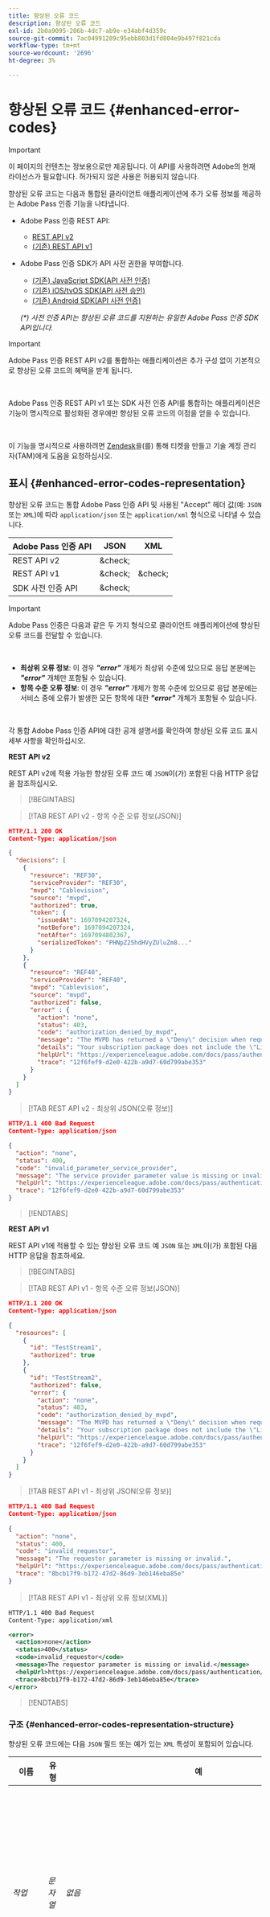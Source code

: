 ```yaml
---
title: 향상된 오류 코드
description: 향상된 오류 코드
exl-id: 2b0a9095-206b-4dc7-ab9e-e34abf4d359c
source-git-commit: 7ac04991289c95ebb803d1fd804e9b497f821cda
workflow-type: tm+mt
source-wordcount: '2696'
ht-degree: 3%

---
```


# 향상된 오류 코드 {#enhanced-error-codes}

>[!IMPORTANT]
>
>이 페이지의 컨텐츠는 정보용으로만 제공됩니다. 이 API를 사용하려면 Adobe의 현재 라이선스가 필요합니다. 허가되지 않은 사용은 허용되지 않습니다.

향상된 오류 코드는 다음과 통합된 클라이언트 애플리케이션에 추가 오류 정보를 제공하는 Adobe Pass 인증 기능을 나타냅니다.

* Adobe Pass 인증 REST API:
   * [REST API v2](../../rest-apis/rest-api-v2/apis/rest-api-v2-apis-overview.md)
   * [(기존) REST API v1](../../legacy/rest-api-v1/rest-api-overview.md)
* Adobe Pass 인증 SDK가 API 사전 권한을 부여합니다.
   * [(기존) JavaScript SDK(API 사전 인증)](../../legacy/sdks/javascript-sdk/preauthorize-api-javascript-sdk.md)
   * [(기존) iOS/tvOS SDK(API 사전 승인)](../../legacy/sdks/ios-tvos-sdk/preauthorize-api-ios-tvos-sdk.md)
   * [(기존) Android SDK(API 사전 인증)](../../legacy/sdks/android-sdk/preauthorize-api-android-sdk.md)

  _(*) 사전 인증 API는 향상된 오류 코드를 지원하는 유일한 Adobe Pass 인증 SDK API입니다._

>[!IMPORTANT]
>
> Adobe Pass 인증 REST API v2를 통합하는 애플리케이션은 추가 구성 없이 기본적으로 향상된 오류 코드의 혜택을 받게 됩니다.
>
> <br/>
>
> Adobe Pass 인증 REST API v1 또는 SDK 사전 인증 API를 통합하는 애플리케이션은 기능이 명시적으로 활성화된 경우에만 향상된 오류 코드의 이점을 얻을 수 있습니다.
>
> <br/>
>
> 이 기능을 명시적으로 사용하려면 [Zendesk](https://adobeprimetime.zendesk.com)을(를) 통해 티켓을 만들고 기술 계정 관리자(TAM)에게 도움을 요청하십시오.

## 표시 {#enhanced-error-codes-representation}

향상된 오류 코드는 통합 Adobe Pass 인증 API 및 사용된 &quot;Accept&quot; 헤더 값(예: `JSON` 또는 `XML`)에 따라 `application/json` 또는 `application/xml` 형식으로 나타낼 수 있습니다.

| Adobe Pass 인증 API | JSON | XML |
|-------------------------------|---------|---------|
| REST API v2 | &amp;check; |         |
| REST API v1 | &amp;check; | &amp;check; |
| SDK 사전 인증 API | &amp;check; |         |

>[!IMPORTANT]
>
> Adobe Pass 인증은 다음과 같은 두 가지 형식으로 클라이언트 애플리케이션에 향상된 오류 코드를 전달할 수 있습니다.
>
> <br/>
>
> * **최상위 오류 정보**: 이 경우 ***&quot;error&quot;*** 개체가 최상위 수준에 있으므로 응답 본문에는 ***&quot;error&quot;*** 개체만 포함될 수 있습니다.
> * **항목 수준 오류 정보**: 이 경우 ***&quot;error&quot;*** 개체가 항목 수준에 있으므로 응답 본문에는 서비스 중에 오류가 발생한 모든 항목에 대한 ***&quot;error&quot;*** 개체가 포함될 수 있습니다.
>
> <br/>
>
> 각 통합 Adobe Pass 인증 API에 대한 공개 설명서를 확인하여 향상된 오류 코드 표시 세부 사항을 확인하십시오.

**REST API v2**

REST API v2에 적용 가능한 향상된 오류 코드 예 `JSON`이(가) 포함된 다음 HTTP 응답을 참조하십시오.

>[!BEGINTABS]

>[!TAB REST API v2 - 항목 수준 오류 정보(JSON)]

```JSON
HTTP/1.1 200 OK
Content-Type: application/json

{
  "decisions": [
    {
      "resource": "REF30",
      "serviceProvider": "REF30",
      "mvpd": "Cablevision",
      "source": "mvpd",
      "authorized": true,
      "token": {
        "issuedAt": 1697094207324,
        "notBefore": 1697094207324,
        "notAfter": 1697094802367,
        "serializedToken": "PHNpZ25hdHVyZUluZm8..."
      }
    },
    {
      "resource": "REF40",
      "serviceProvider": "REF40",
      "mvpd": "Cablevision",
      "source": "mvpd",
      "authorized": false,
      "error" : {
        "action": "none",
        "status": 403,
        "code": "authorization_denied_by_mvpd",
        "message": "The MVPD has returned a \"Deny\" decision when requesting authorization for the specified resource",
        "details": "Your subscription package does not include the \"Live\" channel",
        "helpUrl": "https://experienceleague.adobe.com/docs/pass/authentication/auth-features/error-reportn/enhanced-error-codes.html",
        "trace": "12f6fef9-d2e0-422b-a9d7-60d799abe353"
      }
    }
  ]
}
```

>[!TAB REST API v2 - 최상위 JSON(오류 정보)]

```JSON
HTTP/1.1 400 Bad Request
Content-Type: application/json

{
  "action": "none",
  "status": 400,
  "code": "invalid_parameter_service_provider",
  "message": "The service provider parameter value is missing or invalid.",
  "helpUrl": "https://experienceleague.adobe.com/docs/pass/authentication/auth-features/error-reportn/enhanced-error-codes.html",
  "trace": "12f6fef9-d2e0-422b-a9d7-60d799abe353"
}
```

>[!ENDTABS]

**REST API v1**

REST API v1에 적용할 수 있는 향상된 오류 코드 예 `JSON` 또는 `XML`이(가) 포함된 다음 HTTP 응답을 참조하세요.

>[!BEGINTABS]

>[!TAB REST API v1 - 항목 수준 오류 정보(JSON)]

```JSON
HTTP/1.1 200 OK
Content-Type: application/json

{
  "resources": [
    {
      "id": "TestStream1",
      "authorized": true
    },
    {
      "id": "TestStream2",
      "authorized": false,
      "error": {
        "action": "none",
        "status": 403,
        "code": "authorization_denied_by_mvpd",
        "message": "The MVPD has returned a \"Deny\" decision when requesting authorization for the specified resource",
        "details": "Your subscription package does not include the \"Live\" channel",
        "helpUrl": "https://experienceleague.adobe.com/docs/pass/authentication/auth-features/error-reportn/enhanced-error-codes.html",
        "trace": "12f6fef9-d2e0-422b-a9d7-60d799abe353"
      }
    }
  ]
}
```

>[!TAB REST API v1 - 최상위 JSON(오류 정보)]

```JSON
HTTP/1.1 400 Bad Request
Content-Type: application/json
        
{
  "action": "none",
  "status": 400,
  "code": "invalid_requestor",
  "message": "The requestor parameter is missing or invalid.",
  "helpUrl": "https://experienceleague.adobe.com/docs/pass/authentication/auth-features/error-reportn/enhanced-error-codes.html",
  "trace": "8bcb17f9-b172-47d2-86d9-3eb146eba85e"
}
```

>[!TAB REST API v1 - 최상위 오류 정보(XML)]

```XML
HTTP/1.1 400 Bad Request
Content-Type: application/xml

<error>
  <action>none</action>
  <status>400</status>
  <code>invalid_requestor</code>
  <message>The requestor parameter is missing or invalid.</message>
  <helpUrl>https://experienceleague.adobe.com/docs/pass/authentication/auth-features/error-reportn/enhanced-error-codes.html</helpUrl>
  <trace>8bcb17f9-b172-47d2-86d9-3eb146eba85e</trace>
</error>
```

>[!ENDTABS]

### 구조 {#enhanced-error-codes-representation-structure}

향상된 오류 코드에는 다음 `JSON` 필드 또는 예가 있는 `XML` 특성이 포함되어 있습니다.

| 이름 | 유형 | 예 | 제한됨 | 설명 |
|-----------|-----------|---------------------------------------------------------------------------------------------------------------------|:----------:|-----------------------------------------------------------------------------------------------------------------------------------------------------------------------------------------------------------------------------------------------------------------------------------------------------|
| *작업* | *문자열* | *없음* | &amp;check; | 이 문서에 정의된 대로 상황을 수정할 수 있는 Adobe Pass 인증 권장 작업입니다. <br/><br/> 자세한 내용은 [작업](#enhanced-error-codes-action) 섹션을 참조하세요. |
| *상태* | *정수* | *403* | &amp;check; | [RFC 7231](https://tools.ietf.org/html/rfc7231#section-6) 문서에 정의된 HTTP 응답 상태 코드입니다. <br/><br/> 자세한 내용은 [상태](#enhanced-error-codes-status) 섹션을 참조하세요. |
| *코드* | *문자열* | *authorization_denied_by_mvpd* | &amp;check; | 이 문서에 정의된 대로 오류와 연결된 Adobe Pass 인증 고유 식별자 코드. <br/><br/> 자세한 내용은 [코드](#enhanced-error-codes-code) 섹션을 참조하세요. |
| *메시지* | *문자열* | *지정된 리소스에 대한 권한 부여를 요청할 때 MVPD에서 &quot;거부&quot; 결정을 반환했습니다.* |            | 사람이 인식할 수 있는 메시지로서, 경우에 따라 최종 사용자에게 표시될 수 있습니다. <br/><br/> 자세한 내용은 [응답 처리](#enhanced-error-codes-response-handling) 섹션을 참조하십시오. |
| *세부 정보* | *문자열* | *구독 패키지에 &quot;Live&quot; 채널이 포함되어 있지 않습니다* |            | 서비스 파트너가 제공할 수 있는 자세한 메시지(경우에 따라 <br/><br/>) 서비스 파트너가 사용자 지정 메시지를 제공하지 않는 경우 이 필드가 없을 수 있습니다. |
| *helpUrl* | *url* | *https://experienceleague.adobe.com/docs/pass/authentication/auth-features/error-reportn/enhanced-error-codes.html* |            | 이 오류가 발생한 이유 및 가능한 해결 방법에 대한 자세한 정보로 연결되는 Adobe Pass 인증 공개 설명서 URL. <br/><br/> 이 필드에는 절대 URL이 있으며 다른 URL을 제공할 수 있는 오류 컨텍스트에 따라 오류 코드에서 유추해서는 안 됩니다. |
| *추적* | *문자열* | *12f6fef9-d2e0-422b-a9d7-60d799abe353* |            | 특정 문제를 해결하기 위해 Adobe Pass 인증 지원에 문의할 때 사용할 수 있는 응답의 고유 식별자입니다. |

>[!IMPORTANT]
>
> **Restricted** 열은 각 필드에 유한 집합의 값이 있는지 여부를 나타내며, 제한되지 않은 필드에는 데이터가 포함될 수 있습니다.
>
> <br/>
>
> 이 문서에 대한 향후 업데이트는 유한 집합에 값을 추가할 수 있지만 기존 집합을 제거하거나 변경하지 않습니다.

### 액션 {#enhanced-error-codes-representation-action}

향상된 오류 코드에는 상황을 수정할 수 있는 권장 작업을 제공하는 &quot;작업&quot; 필드가 포함되어 있습니다.

&quot;작업&quot; 필드에 사용할 수 있는 값은 다음과 같습니다.

| 액션 | 설명 | 범주 |
|--------------------------|---------------------------------------------------------------------------------------------------------------------------------|--------------------------------------------|
| 없음 | 이 문제를 해결하기 위한 사전 정의된 작업이 없지만, 경우에 따라 API의 부적절한 호출을 나타낼 수 있습니다. | 요청 컨텍스트를 수정합니다. |
| 구성 | 클라이언트 애플리케이션은 대부분의 경우 Adobe Pass TVE Dashboard를 통해 수행되는 구성 변경이 필요합니다. | 통합 구성 컨텍스트를 수정합니다. |
| application-registration | 클라이언트 응용 프로그램을 다시 등록해야 합니다. | 클라이언트 애플리케이션 컨텍스트를 수정합니다. |
| 인증 | 클라이언트 응용 프로그램에서는 사용자를 인증하거나 다시 인증해야 합니다. | 클라이언트 애플리케이션 컨텍스트를 수정합니다. |
| authorization | 클라이언트 응용 프로그램에서는 지정된 리소스에 대한 인증을 받아야 합니다. | 클라이언트 애플리케이션 컨텍스트를 수정합니다. |
| 다시 시도 | 클라이언트 응용 프로그램에서 요청을 다시 시도해야 합니다. | 요청 컨텍스트를 수정합니다. |

_(*) 일부 오류의 경우 여러 작업이 가능한 해결 방법일 수 있지만, &quot;작업&quot; 필드는 오류를 수정할 가능성이 가장 높은 작업을 나타냅니다._

### 상태 {#enhanced-error-codes-representation-status}

향상된 오류 코드에는 오류와 연관된 HTTP 상태 코드를 나타내는 &quot;status&quot; 필드가 포함되어 있습니다.

&quot;상태&quot; 필드에 사용할 수 있는 값은 다음과 같습니다.

| 코드 | Reason-Phrase |
|------|-----------------------|
| 400 | 잘못된 요청 |
| 401 | 승인되지 않음 |
| 403 | 금지됨 |
| 404 | 찾을 수 없음 |
| 405 | 메서드가 허용되지 않음 |
| 410 | 없어짐 |
| 412 | 사전 조건 실패 |
| 500 | 내부 서버 오류 |

4xx &quot;status&quot;가 있는 향상된 오류 코드는 일반적으로 클라이언트가 오류를 생성할 때 나타나며 대부분의 경우 클라이언트가 이를 해결하기 위해 추가 작업이 필요함을 나타냅니다.

5xx &quot;status&quot;가 있는 향상된 오류 코드는 일반적으로 서버에서 오류가 생성될 때 표시되며 대부분의 경우 서버에서 오류를 해결하기 위해 추가 작업이 필요하다는 의미입니다.

>[!IMPORTANT]
>
> HTTP 응답 상태 코드가 향상된 오류 코드 &quot;상태&quot; 필드와 다른 경우가 있습니다. 특히 향상된 오류 코드를 항목 수준 오류 정보로 전달하는 Adobe Pass 인증 API와 상호 작용할 때 그렇습니다.

### 코드 {#enhanced-error-codes-representation-code}

향상된 오류 코드에는 오류와 관련된 Adobe Pass 인증 고유 식별자를 제공하는 &quot;코드&quot; 필드가 포함됩니다.

&quot;code&quot; 필드에 대해 가능한 값은 통합된 Adobe Pass 인증 API를 기반으로 두 목록에서 [아래](#enhanced-error-codes-list)로 집계됩니다.

## 목록 {#enhanced-error-codes-lists}

### REST API v2 {#enhanced-error-codes-lists-rest-api-v2}

아래 표에는 Adobe Pass 인증 REST API v2와 통합할 때 클라이언트 애플리케이션에서 발생할 수 있는 향상된 오류 코드가 나와 있습니다.

| 액션 | 코드 | 상태 | 메시지 |
|------------------------------|--------------------------------------------------------|--------|--------------------------------------------------------------------------------------------------------------------------------------------------------------------------------------------------------------------------------------------------------------------------------------------------------------------------------------------|
| **없음** | *invalid_parameter_service_provider* | 400 | 서비스 공급자 매개 변수 값이 없거나 잘못되었습니다. |
|                              | *invalid_parameter_mvpd* | 400 | mvpd 매개 변수 값이 없거나 잘못되었습니다. |
|                              | *invalid_parameter_code* | 400 | 코드 매개 변수 값이 누락되었거나 잘못되었습니다. |
|                              | *invalid_parameter_resources* | 400 | 리소스 매개 변수 값이 누락되었거나 잘못되었습니다. |
|                              | *invalid_parameter_redirect_url* | 400 | 리디렉션 URL 매개 변수 값이 없거나 잘못되었습니다. |
|                              | *invalid_parameter_partner* | 400 | 파트너 매개 변수 값이 누락되었거나 잘못되었습니다. |
|                              | *invalid_parameter_saml_response* | 400 | SAML 응답 매개 변수 값이 없거나 잘못되었습니다. |
|                              | *invalid_header_device_info* | 400 | 디바이스 정보 헤더 값이 누락되었거나 잘못되었습니다. |
|                              | *invalid_header_device_identifier* | 400 | 장치 식별자 헤더 값이 누락되었거나 잘못되었습니다. |
|                              | *invalid_header_identity_for_temporary_access* | 400 | 임시 액세스 헤더 값에 대한 ID가 누락되었거나 잘못되었습니다. |
|                              | *invalid_header_pfs_permission_access_not_present* | 400 | 파트너 프레임워크 상태 헤더의 권한 액세스 상태 값이 없습니다. |
|                              | *invalid_header_pfs_permission_access_not_determined* | 400 | 파트너 프레임워크 상태 헤더의 권한 액세스 상태 값이 확인되지 않았습니다. |
|                              | *invalid_header_pfs_permission_access_not_granted* | 400 | 파트너 프레임워크 상태 헤더의 권한 액세스 상태 값이 부여되지 않았습니다. |
|                              | *invalid_header_pfs_provider_id_not_determined* | 400 | 파트너 프레임워크 상태 헤더의 공급자 ID 값이 알려진 mvpd와 연결되어 있지 않습니다. |
|                              | *invalid_header_pfs_provider_id_mismatch* | 400 | 파트너 프레임워크 상태 헤더의 공급자 ID 값이 매개 변수로 전송된 mvpd와 일치하지 않습니다. |
|                              | *invalid_header_pfs_provider_info_expired* | 400 | 파트너 프레임워크 상태 헤더의 공급자 정보가 만료되었습니다. |
|                              | *invalid_integration* | 400 | 지정한 서비스 공급자와 mvpd 간의 통합이 없거나 비활성화되었습니다. |
|                              | *invalid_authentication_session* | 400 | 이 요청과 연결된 인증 세션이 없거나 잘못되었습니다. |
|                              | *preauthorization_denied_by_mvpd* | 403 | MVPD이 지정된 리소스에 대한 사전 승인을 요청할 때 &quot;거부&quot; 결정을 반환했습니다. |
|                              | *authorization_denied_by_mvpd* | 403 | MVPD이 지정된 리소스에 대한 권한 부여를 요청할 때 &quot;거부&quot; 결정을 반환했습니다. |
|                              | *authorization_denied_by_parental_controls* | 403 | MVPD이 지정된 리소스에 대한 자녀 보호 설정에 따라 &quot;거부&quot; 결정을 반환했습니다. |
|                              | *authorization_denied_by_degradation_rule* | 403 | 지정한 서비스 공급자와 mvpd 간의 통합에 요청된 리소스에 대한 인증을 거부하는 성능 저하 규칙이 적용되었습니다. |
|                              | *internal_server_error* | 500 | 내부 서버 오류로 인해 요청에 실패했습니다. |
| **구성** | *too_many_resources* | 403 | 너무 많은 리소스를 쿼리하여 권한 부여 또는 사전 권한 부여 요청에 실패했습니다. 권한 부여 및 사전 권한 부여 제한을 올바르게 구성하려면 지원 팀에 문의하십시오. |
|                              | *invalid_configuration_user_metadata_certificate* | 500 | 사용자 메타데이터 인증서 구성이 누락되었거나 잘못되었습니다. |
|                              | *invalid_configuration_temporary_access* | 500 | 임시 액세스 구성이 잘못되었습니다. |
|                              | *invalid_configuration_platform* | 500 | 플랫폼 구성이 누락되었거나 통합에 적합하지 않습니다. |
|                              | *invalid_configuration_platform_id* | 500 | 플랫폼 ID 구성이 누락되었거나 잘못되었습니다. |
|                              | *invalid_configuration_platform_trait* | 500 | 플랫폼 트레이트 구성이 누락되었거나 잘못되었습니다. |
|                              | *invalid_configuration_platform_category_trait* | 500 | 플랫폼 범주 트레이트 구성이 누락되었거나 잘못되었습니다. |
|                              | *invalid_configuration_platform_services* | 500 | 플랫폼 서비스 구성이 누락되었거나 통합에 적합하지 않습니다. |
|                              | *invalid_configuration_mvpd_platform* | 500 | mvpd 및 플랫폼에 대한 mvpd 플랫폼 구성이 없거나 잘못되었습니다. |
|                              | *invalid_configuration_mvpd_platform_boarding_status* | 500 | mvpd 및 플랫폼에 대한 mvpd 플랫폼 탑승 상태 구성이 누락되었거나 잘못되었습니다. |
|                              | *invalid_configuration_mvpd_platform_profile_exchange* | 500 | mvpd 및 플랫폼에 대한 mvpd 플랫폼 프로필 교환 구성이 없거나 잘못되었습니다. |
| **application-registration** | *invalid_access_token_service_provider* | 401 | 잘못된 서비스 공급자로 인해 액세스 토큰이 잘못되었습니다. |
|                              | *invalid_access_token_client_application* | 401 | 잘못된 클라이언트 응용 프로그램으로 인해 액세스 토큰이 잘못되었습니다. |
| **인증** | *authenticated_profile_missing* | 403 | 이 요청과 연결된 인증된 프로필이 누락되었습니다. |
|                              | *authenticated_profile_expired* | 403 | 이 요청과 연결된 인증된 프로필이 만료되었습니다. |
|                              | *authenticated_profile_invalidated* | 403 | 이 요청과 연결된 인증된 프로필이 무효화되었습니다. |
|                              | *temporary_access_duration_limit_exceeded* | 403 | 임시 액세스 기간 제한이 초과되었습니다. |
|                              | *temporary_access_resources_limit_exceeded* | 403 | 임시 액세스 리소스 제한을 초과했습니다. |
|                              | *authorization_denied_by_hba_policies* | 403 | MVPD이 홈 기반 인증 정책으로 인해 &quot;거부&quot; 결정을 반환했습니다. 현재 인증은 홈 기반 인증 플로우를 통해 받았지만 지정된 리소스에 대한 권한 부여를 요청할 때 장치가 더 이상 홈에 있지 않습니다. 계속하려면 지원되는 MVPD으로 다시 인증해야 합니다. |
|                              | *authorization_denied_by_session_invalidated* | 403 | ID 공급자에 의해 인증 세션이 무효화되었습니다. 계속하려면 지원되는 MVPD으로 다시 인증해야 합니다. |
|                              | *identity_not_recognized_by_mvpd* | 403 | MVPD에서 사용자 ID를 인식하지 못하여 인증 요청에 실패했습니다. |
| **다시 시도** | *network_received_error* | 403 | 연결된 파트너 서비스에서 응답을 검색하는 도중 읽기 오류가 발생했습니다. 요청을 다시 시도하면 문제가 해결될 수 있습니다. |
|                              | *network_connection_timeout* | 403 | 연결된 파트너 서비스와의 연결 시간 제한이 초과되었습니다. 요청을 다시 시도하면 문제가 해결될 수 있습니다. |
|                              | *maximum_execution_time_exceeded* | 403 | 최대 허용 시간 내에 요청이 완료되지 않았습니다. 요청을 다시 시도하면 문제가 해결될 수 있습니다. |

### (기존) REST API v1 {#enhanced-error-codes-lists-rest-api-v1}

아래 표에는 Adobe Pass 인증 REST API v1과 통합할 때 클라이언트 애플리케이션에서 발생할 수 있는 향상된 오류 코드가 나와 있습니다.

| 액션 | 코드 | 상태 | 메시지 |
|--------------------|---------------------------------------------------|-------------------|----------------------------------------------------------------------------------------------------------------------------------------------------------------------------------------------------------------------------------------------------------------------------------------------------------------------------------------------|
| **없음** | *invalid_requestor* | 400 | 요청자 매개변수가 누락되었거나 잘못되었습니다. |
|                    | *invalid_device_info* | 400 | 디바이스 정보가 누락되었거나 잘못되었습니다. |
|                    | *invalid_device_id* | 400 | 디바이스 식별자가 없거나 잘못되었습니다. |
|                    | *missing_resource* | 400, 412 | 리소스 매개 변수가 누락되었습니다. |
|                    | *잘못된 형식_authz_request* | 400, 412 | 인증 요청이 Null이거나 잘못되었습니다. |
|                    | *preauthorization_denied_by_mvpd* | 403 | MVPD이 지정된 리소스에 대한 사전 승인을 요청할 때 &quot;거부&quot; 결정을 반환했습니다. |
|                    | *authorization_denied_by_mvpd* | 403 | MVPD이 지정된 리소스에 대한 권한 부여를 요청할 때 &quot;거부&quot; 결정을 반환했습니다. |
|                    | *authorization_denied_by_parental_controls* | 403 | MVPD이 지정된 리소스에 대한 자녀 보호 설정에 따라 &quot;거부&quot; 결정을 반환했습니다. |
|                    | *internal_error* | 400, 405, 500 | 내부 서버 오류로 인해 요청에 실패했습니다. |
| **구성** | *unknown_integration* | 400, 412 | 지정한 프로그래머와 ID 공급자 간의 통합이 없습니다. TVE 대시보드 를 사용하여 필요한 통합을 만듭니다. |
|                    | *too_many_resources* | 403 | 너무 많은 리소스를 쿼리하여 권한 부여 또는 사전 권한 부여 요청에 실패했습니다. 권한 부여 및 사전 권한 부여 제한을 올바르게 구성하려면 지원 팀에 문의하십시오. |
| **인증** | *authentication_session_issuer_mismatch* | 400 | 인증 흐름에 대해 표시된 MVPD이 인증 세션을 발급한 사용자와 다르기 때문에 인증 요청에 실패했습니다. 계속하려면 원하는 MVPD으로 다시 인증해야 합니다. |
|                    | *authorization_denied_by_hba_policies* | 403 | MVPD이 홈 기반 인증 정책으로 인해 &quot;거부&quot; 결정을 반환했습니다. 홈 기반 인증 흐름(HBA)을 사용하여 현재 인증을 받았지만 지정한 리소스에 대한 권한 부여를 요청할 때 장치가 더 이상 홈에 있지 않습니다. 계속하려면 지원되는 MVPD으로 다시 인증해야 합니다. |
|                    | *authorization_denied_by_session_invalidated* | 403 | ID 공급자에 의해 인증 세션이 무효화되었습니다. 계속하려면 지원되는 MVPD으로 다시 인증해야 합니다. |
|                    | *identity_not_recognized_by_mvpd* | 403 | MVPD에서 사용자 ID를 인식하지 못하여 인증 요청에 실패했습니다. |
|                    | *authentication_session_invalidated* | 403 | ID 공급자에 의해 인증 세션이 무효화되었습니다. 계속하려면 지원되는 MVPD으로 다시 인증해야 합니다. |
|                    | *authentication_session_missing* | 403,412 | 이 요청과 연결된 인증 세션을 검색할 수 없습니다. 계속하려면 지원되는 MVPD으로 다시 인증해야 합니다. |
|                    | *authentication_session_expired* | 403,412 | 현재 인증 세션이 만료되었습니다. 계속하려면 지원되는 MVPD으로 다시 인증해야 합니다. |
|                    | *preauthorization_authentication_session_missing* | 412 | 이 요청과 연결된 인증 세션을 검색할 수 없습니다. 계속하려면 지원되는 MVPD으로 다시 인증해야 합니다. |
|                    | *preauthorization_authentication_session_expired* | 412 | 현재 인증 세션이 만료되었습니다. 계속하려면 지원되는 MVPD으로 다시 인증해야 합니다. |
| **인증** | *authorization_not_found* | 403,404 | 지정한 리소스에 대한 권한 부여를 찾을 수 없습니다. 계속하려면 사용자가 새 인증을 받아야 합니다. |
|                    | *authorization_expired* | 410 | 지정한 리소스에 대한 이전 권한 부여가 만료되었습니다. 계속하려면 사용자가 새 인증을 받아야 합니다. |
| **다시 시도** | *network_received_error* | 403 | 연결된 파트너 서비스에서 응답을 검색하는 도중 읽기 오류가 발생했습니다. 요청을 다시 시도하면 문제가 해결될 수 있습니다. |
|                    | *network_connection_timeout* | 403 | 연결된 파트너 서비스와의 연결 시간 제한이 초과되었습니다. 요청을 다시 시도하면 문제가 해결될 수 있습니다. |
|                    | *maximum_execution_time_exceeded* | 403 | 최대 허용 시간 내에 요청이 완료되지 않았습니다. 요청을 다시 시도하면 문제가 해결될 수 있습니다. |

### (기존) SDK가 API 사전 인증 {#enhanced-error-codes-lists-sdks-preauthorize-api}

Adobe Pass 인증 SDK 사전 권한 부여 API와 통합할 때 클라이언트 응용 프로그램에 발생할 수 있는 향상된 오류 코드에 대해 이전 [섹션](#enhanced-error-codes-list-rest-api-v1)을 참조하세요.

## 응답 처리 {#enhanced-error-codes-response-handling}

>[!IMPORTANT]
>
> 네트워크 시간 초과 시 권한 부여 요청을 다시 시도하거나, 세션이 만료된 경우 사용자를 다시 인증해야 하는 것과 같이 클라이언트 애플리케이션 코드에서 자동으로 처리할 수 있는 향상된 오류 코드가 있지만, 다른 유형에는 구성 변경 또는 Adobe Pass 인증 고객 지원 팀 상호 작용이 필요할 수 있습니다.
>
> <br/>
>
> 따라서 [Zendesk](https://adobeprimetime.zendesk.com)를 통해 티켓을 만들 때 새 응용 프로그램이나 새 기능을 시작하기 전에 필요한 변경 사항을 적용할 수 있도록 전체 오류 정보를 수집하고 제공하는 것이 중요합니다.

요약하면 향상된 오류 코드가 포함된 응답을 처리할 때는 다음 사항을 고려해야 합니다.

1. **오류를 반환하는 API에 대해 불가지론적**: API에서 생성되는 오류 코드에 관계없이 향상된 오류 코드의 전체 카탈로그를 지원하는 중앙 집중식 오류 처리 논리를 구현합니다. 여러 향상된 오류 코드는 API에서 공유되며 일관되게 처리되어야 합니다.

1. **최상위 오류 정보와 항목 수준 오류 정보 불가지론자**: 전달되는 방식에 따라 최상위 및 항목 수준 오류 정보를 불가지론자로 처리하고 향상된 오류 코드를 전송하는 두 가지 형식을 모두 처리할 수 있습니다.

1. **상태 값을 모두 확인**: 항상 HTTP 응답 상태 코드와 향상된 오류 코드 &quot;상태&quot; 필드를 모두 확인합니다. 둘 다 중요한 정보를 제공하므로 서로 다를 수 있습니다.

1. **다시 시도 논리**: 다시 시도해야 하는 오류의 경우 다시 시도가 제한되어 있는지(예: 2-3) 또는 서버를 압도하지 않도록 지수 백오프를 통해 수행되는지 확인하십시오. 또한 여러 항목을 한 번에 처리하는 Adobe Pass 인증 API(예: 사전 인증 API)의 경우, 전체 목록이 아니라 &quot;다시 시도&quot;로 표시된 항목만 반복된 요청에 포함해야 합니다.

1. **구성 변경**: 구성을 변경해야 하는 오류의 경우 새 응용 프로그램이나 새 기능을 시작하기 전에 필요한 변경이 수행되었는지 확인하십시오.

1. **인증 및 권한 부여**: 인증 및 권한 부여와 관련된 오류의 경우 사용자에게 다시 인증하거나 필요에 따라 새 권한을 부여하도록 요청해야 합니다.

1. **사용자 피드백**: 사용자가 읽을 수 있는 &quot;메시지&quot; 및 (잠재적인) &quot;세부 정보&quot; 필드를 사용하여 사용자에게 문제에 대해 알립니다(선택 사항). &quot;세부 정보&quot; 텍스트 메시지는 MVPD 사전 인증 또는 권한 부여 종단점 또는 성능 저하 규칙을 적용할 때 프로그래머로부터 전달될 수 있습니다.

